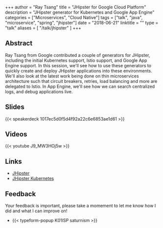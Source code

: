 +++
author = "Ray Tsang"
title = "JHipster for Google Cloud Platform"
description = "JHipster generator for Kubernetes and Google App Engine"
categories = ["Microservices", "Cloud Native"]
tags = ["talk", "java", "microservice", "spring", "jhipster"]
date = "2018-06-21"
linktitle = ""
type = "talk"
aliases = [
  "/talk/jhipster"
]
+++

## Abstract
Ray Tsang from Google contributed a couple of generators for JHipster, including the initial Kubernetes support, Istio support, and Google App Engine support. In this session, we'll see how to use these generators to quickly create and deploy JHipster applications into these environments. We'll also look at the latest work being done on thin microservices architecture such that circuit breakers, retries, load balancing and more are delegated to Istio. In App Engine, we'll see how we can search centralized logs, and debug applications live.

## Slides
{{< speakerdeck 1017ec5d0f5d4f92a22c6e6853ae1d61 >}}

## Videos
{{< youtube J9_MW3HOj5w >}}

## Links
- [JHipster](https://www.jhipster.tech/)
- [JHipster Kubernetes](https://www.jhipster.tech/kubernetes/)

## Feedback
Your feedback is important, please take a momement to let me know how I did and what I can improve on!

- {{< typeform-popup K01lSP saturnism >}}


